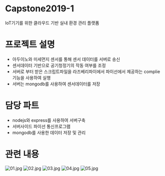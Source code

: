 # Capstone2019-1
IoT기기를 위한 클라우드 기반 실내 환경 관리 플랫폼

# 프로젝트 설명 #
- 아두이노와 미세먼지 센서를 통해 센서 데이터를 서버로 송신
- 센서데이터 기반으로 공기청정기의 작동 여부를 조정
- 서버로 부터 받은 스크립트파일을 라즈베리파이에서 파이선에서 제공하는 complie 기능을 사용하여 실행
- 서버는 mongodb를 사용하여 센서데이터를 저장

# 담당 파트 #
- nodejs와 express를 사용하여 서버구축
- 서버사이드 파이선 통신프로그램
- mongodb를 사용한 데이터 저장 및 관리

# 관련 내용 #

![01.jpg](./mdImage/01.jpg)
![02.jpg](./mdImage/02.jpg)
![03.jpg](./mdImage/01.jpg)
![04.jpg](./mdImage/01.jpg)
![05.jpg](./mdImage/01.jpg)
